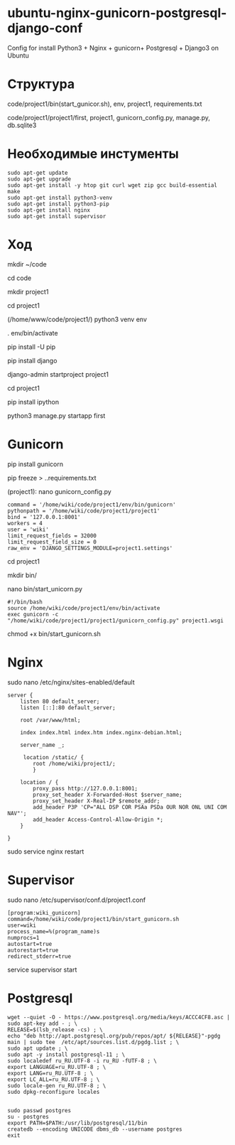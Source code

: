 # ubuntu-nginx-gunicorn-postgresql-django-conf
Config for install Python3 + Nginx + gunicorn+ Postgresql  + Django3 on Ubuntu 

# Структура

code/project1/bin(start_gunicor.sh), env, project1, requirements.txt

code/project1/project1/first, project1, gunicorn_config.py, manage.py, db.sqlite3

# Необходимые инстументы #

```
sudo apt-get update
sudo apt-get upgrade 
sudo apt-get install -y htop git curl wget zip gcc build-essential make
sudo apt-get install python3-venv
sudo apt-get install python3-pip
sudo apt-get install nginx
sudo apt-get install supervisor 
```

# Ход #

mkdir ~/code

cd code

mkdir project1

cd project1

(/home/www/code/project1/) python3 venv env 

. env/bin/activate

pip install -U pip

pip install django

django-admin startproject project1

cd project1

pip install ipython

python3 manage.py startapp first


# Gunicorn

pip install gunicorn

pip freeze > ..requirements.txt

(project1): nano gunicorn_config.py


```
command = '/home/wiki/code/project1/env/bin/gunicorn'
pythonpath = '/home/wiki/code/project1/project1'
bind = '127.0.0.1:8001'
workers = 4
user = 'wiki'
limit_request_fields = 32000
limit_request_field_size = 0
raw_env = 'DJANGO_SETTINGS_MODULE=project1.settings'
```

cd project1

mkdir bin/

nano bin/start_unicorn.py

```
#!/bin/bash
source /home/wiki/code/project1/env/bin/activate
exec gunicorn -c "/home/wiki/code/project1/project1/gunicorn_config.py" project1.wsgi
```
chmod +x bin/start_gunicorn.sh

# Nginx

sudo nano /etc/nginx/sites-enabled/default

```
server {
	listen 80 default_server;
	listen [::]:80 default_server;

	root /var/www/html;

	index index.html index.htm index.nginx-debian.html;

	server_name _;
	
	 location /static/ {
		root /home/wiki/project1/;
	    }
	    
	location / {
		proxy_pass http://127.0.0.1:8001;
		proxy_set_header X-Forwarded-Host $server_name;
		proxy_set_header X-Real-IP $remote_addr;
		add_header P3P 'CP="ALL DSP COR PSAa PSDa OUR NOR ONL UNI COM NAV"';
		add_header Access-Control-Allow-Origin *;
	}

}
```

sudo service nginx restart

# Supervisor

sudo nano /etc/supervisor/conf.d/project1.conf

```
[program:wiki_gunicorn]
command=/home/wiki/code/project1/bin/start_gunicorn.sh
user=wiki
process_name=%(program_name)s
numprocs=1
autostart=true
autorestart=true
redirect_stderr=true
```

service supervisor start

# Postgresql

```
wget --quiet -O - https://www.postgresql.org/media/keys/ACCC4CF8.asc | sudo apt-key add - ; \
RELEASE=$(lsb_release -cs) ; \
echo "deb http://apt.postgresql.org/pub/repos/apt/ ${RELEASE}"-pgdg main | sudo tee  /etc/apt/sources.list.d/pgdg.list ; \
sudo apt update ; \
sudo apt -y install postgresql-11 ; \
sudo localedef ru_RU.UTF-8 -i ru_RU -fUTF-8 ; \
export LANGUAGE=ru_RU.UTF-8 ; \
export LANG=ru_RU.UTF-8 ; \
export LC_ALL=ru_RU.UTF-8 ; \
sudo locale-gen ru_RU.UTF-8 ; \
sudo dpkg-reconfigure locales


sudo passwd postgres
su - postgres
export PATH=$PATH:/usr/lib/postgresql/11/bin
createdb --encoding UNICODE dbms_db --username postgres
exit
```
